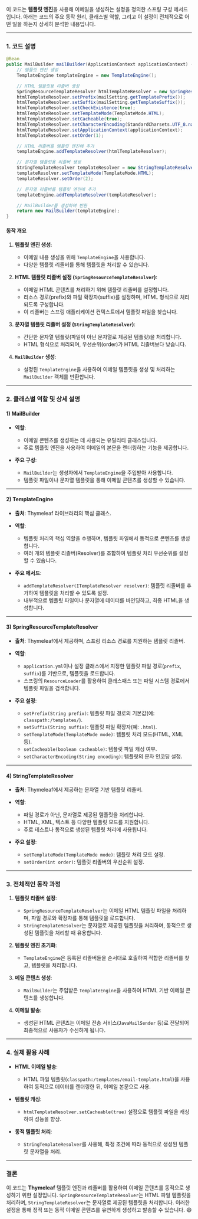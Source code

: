 이 코드는 **템플릿 엔진**을 사용해 이메일을 생성하는 설정을 정의한 스프링 구성 메서드입니다. 아래는 코드의 주요 동작 원리, 클래스별 역할, 그리고 이 설정이 전체적으로 어떤 일을 하는지 상세히 분석한 내용입니다.

---

### 1. **코드 설명**
```java
@Bean
public MailBuilder mailBuilder(ApplicationContext applicationContext) {
    // 템플릿 엔진 생성
    TemplateEngine templateEngine = new TemplateEngine();

    // HTML 템플릿용 리졸버 생성
    SpringResourceTemplateResolver htmlTemplateResolver = new SpringResourceTemplateResolver();
    htmlTemplateResolver.setPrefix(mailSetting.getTemplatePrefix());
    htmlTemplateResolver.setSuffix(mailSetting.getTemplateSuffix());
    htmlTemplateResolver.setCheckExistence(true);
    htmlTemplateResolver.setTemplateMode(TemplateMode.HTML);
    htmlTemplateResolver.setCacheable(true);
    htmlTemplateResolver.setCharacterEncoding(StandardCharsets.UTF_8.name());
    htmlTemplateResolver.setApplicationContext(applicationContext);
    htmlTemplateResolver.setOrder(1);

    // HTML 리졸버를 템플릿 엔진에 추가
    templateEngine.addTemplateResolver(htmlTemplateResolver);

    // 문자열 템플릿용 리졸버 생성
    StringTemplateResolver templateResolver = new StringTemplateResolver();
    templateResolver.setTemplateMode(TemplateMode.HTML);
    templateResolver.setOrder(2);

    // 문자열 리졸버를 템플릿 엔진에 추가
    templateEngine.addTemplateResolver(templateResolver);

    // MailBuilder를 생성하여 반환
    return new MailBuilder(templateEngine);
}
```

#### 동작 개요
1. **템플릿 엔진 생성**: 
   - 이메일 내용 생성을 위해 `TemplateEngine`을 사용합니다.
   - 다양한 템플릿 리졸버를 통해 템플릿을 처리할 수 있습니다.

2. **HTML 템플릿 리졸버 설정 (`SpringResourceTemplateResolver`)**:
   - 이메일 HTML 콘텐츠를 처리하기 위해 템플릿 리졸버를 설정합니다.
   - 리소스 경로(prefix)와 파일 확장자(suffix)를 설정하며, HTML 형식으로 처리되도록 구성합니다.
   - 이 리졸버는 스프링 애플리케이션 컨텍스트에서 템플릿 파일을 찾습니다.

3. **문자열 템플릿 리졸버 설정 (`StringTemplateResolver`)**:
   - 간단한 문자열 템플릿(파일이 아닌 문자열로 제공된 템플릿)을 처리합니다.
   - HTML 형식으로 처리되며, 우선순위(order)가 HTML 리졸버보다 낮습니다.

4. **`MailBuilder` 생성**:
   - 설정된 `TemplateEngine`을 사용하여 이메일 템플릿을 생성 및 처리하는 `MailBuilder` 객체를 반환합니다.

---

### 2. **클래스별 역할 및 상세 설명**

#### **1) MailBuilder**
- **역할**:
  - 이메일 콘텐츠를 생성하는 데 사용되는 유틸리티 클래스입니다.
  - 주로 템플릿 엔진을 사용하여 이메일의 본문을 렌더링하는 기능을 제공합니다.

- **주요 구성**:
  - `MailBuilder`는 생성자에서 `TemplateEngine`을 주입받아 사용합니다.
  - 템플릿 파일이나 문자열 템플릿을 통해 이메일 콘텐츠를 생성할 수 있습니다.

---

#### **2) TemplateEngine**
- **출처**: Thymeleaf 라이브러리의 핵심 클래스.
- **역할**:
  - 템플릿 처리의 핵심 역할을 수행하며, 템플릿 파일에서 동적으로 콘텐츠를 생성합니다.
  - 여러 개의 템플릿 리졸버(Resolver)를 조합하여 템플릿 처리 우선순위를 설정할 수 있습니다.

- **주요 메서드**:
  - `addTemplateResolver(ITemplateResolver resolver)`: 템플릿 리졸버를 추가하여 템플릿을 처리할 수 있도록 설정.
  - 내부적으로 템플릿 파일이나 문자열에 데이터를 바인딩하고, 최종 HTML을 생성합니다.

---

#### **3) SpringResourceTemplateResolver**
- **출처**: Thymeleaf에서 제공하며, 스프링 리소스 경로를 지원하는 템플릿 리졸버.
- **역할**:
  - `application.yml`이나 설정 클래스에서 지정한 템플릿 파일 경로(`prefix`, `suffix`)를 기반으로, 템플릿을 로드합니다.
  - 스프링의 `ResourceLoader`를 활용하여 클래스패스 또는 파일 시스템 경로에서 템플릿 파일을 검색합니다.

- **주요 설정**:
  - `setPrefix(String prefix)`: 템플릿 파일 경로의 기본값(예: `classpath:/templates/`).
  - `setSuffix(String suffix)`: 템플릿 파일 확장자(예: `.html`).
  - `setTemplateMode(TemplateMode mode)`: 템플릿 처리 모드(HTML, XML 등).
  - `setCacheable(boolean cacheable)`: 템플릿 파일 캐싱 여부.
  - `setCharacterEncoding(String encoding)`: 템플릿의 문자 인코딩 설정.

---

#### **4) StringTemplateResolver**
- **출처**: Thymeleaf에서 제공하는 문자열 기반 템플릿 리졸버.
- **역할**:
  - 파일 경로가 아닌, 문자열로 제공된 템플릿을 처리합니다.
  - HTML, XML, 텍스트 등 다양한 템플릿 모드를 지원합니다.
  - 주로 테스트나 동적으로 생성된 템플릿 처리에 사용됩니다.

- **주요 설정**:
  - `setTemplateMode(TemplateMode mode)`: 템플릿 처리 모드 설정.
  - `setOrder(int order)`: 템플릿 리졸버의 우선순위 설정.

---

### 3. **전체적인 동작 과정**
1. **템플릿 리졸버 설정**:
   - `SpringResourceTemplateResolver`는 이메일 HTML 템플릿 파일을 처리하며, 파일 경로와 확장자를 통해 템플릿을 로드합니다.
   - `StringTemplateResolver`는 문자열로 제공된 템플릿을 처리하며, 동적으로 생성된 템플릿을 처리할 때 유용합니다.

2. **템플릿 엔진 초기화**:
   - `TemplateEngine`은 등록된 리졸버들을 순서대로 호출하여 적합한 리졸버를 찾고, 템플릿을 처리합니다.

3. **메일 콘텐츠 생성**:
   - `MailBuilder`는 주입받은 `TemplateEngine`을 사용하여 HTML 기반 이메일 콘텐츠를 생성합니다.

4. **이메일 발송**:
   - 생성된 HTML 콘텐츠는 이메일 전송 서비스(`JavaMailSender` 등)로 전달되어 최종적으로 사용자가 수신하게 됩니다.

---

### 4. **실제 활용 사례**
- **HTML 이메일 발송**:
  - HTML 파일 템플릿(`classpath:/templates/email-template.html`)을 사용하여 동적으로 데이터를 렌더링한 뒤, 이메일 본문으로 사용.

- **템플릿 캐싱**:
  - `htmlTemplateResolver.setCacheable(true)` 설정으로 템플릿 파일을 캐싱하여 성능을 향상.

- **동적 템플릿 처리**:
  - `StringTemplateResolver`를 사용해, 특정 조건에 따라 동적으로 생성된 템플릿 문자열을 처리.

---

### **결론**
이 코드는 **Thymeleaf** 템플릿 엔진과 리졸버를 활용하여 이메일 콘텐츠를 동적으로 생성하기 위한 설정입니다. `SpringResourceTemplateResolver`는 HTML 파일 템플릿을 처리하며, `StringTemplateResolver`는 문자열로 제공된 템플릿을 처리합니다. 이러한 설정을 통해 정적 또는 동적 이메일 콘텐츠를 유연하게 생성하고 발송할 수 있습니다. 😄
